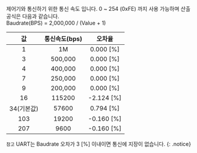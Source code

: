 제어기와 통신하기 위한 통신 속도 입니다. 0 ~ 254 (0xFE) 까지 사용 가능하며 산출 공식은 다음과 같습니다.  
Baudrate(BPS) = 2,000,000 / (Value + 1)

| 값     | 통신속도(bps)     | 오차율     |
| :------------: | :------------: | :------------: |
|1|1M|0.000 [%]|
|3|500,000| 0.000 [%]|
|4|400,000| 0.000 [%]|
|7|250,000| 0.000 [%]|
|9|200,000| 0.000 [%]|
|16|115200| -2.124 [%]|
|34(기본값)|57600| 0.794 [%]|
|103|19200| -0.160 [%]|
|207|9600| -0.160 [%]|

`참고` UART는 Baudrate 오차가 3 [%] 이내이면 통신에 지장이 없습니다.
{: .notice}
